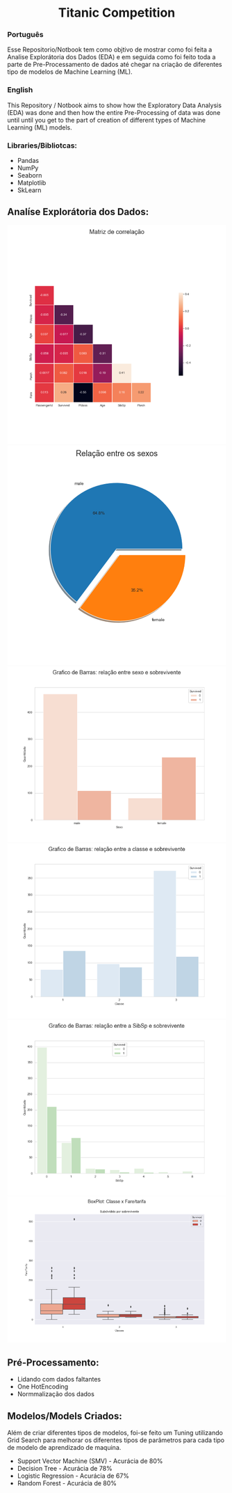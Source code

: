 # <center> Titanic Competition </ceenter>

### Português

Esse Repositorio/Notbook tem como objtivo de mostrar como foi feita a Analise Explorátoria dos Dados (EDA) e em seguida como foi feito toda a parte de Pre-Processamento de dados até chegar na criação de diferentes tipo de modelos de Machine Learning (ML).

### English

This Repository / Notbook aims to show how the Exploratory Data Analysis (EDA) was done and then how the entire Pre-Processing of data was done until until you get to the part of creation of different types of Machine Learning (ML) models.

### Libraries/Bibliotcas:
  * Pandas
  * NumPy
  * Seaborn
  * Matplotlib
  * SkLearn

## Analíse Explorátoria dos Dados:

![Figura 1](images/1.png)
![Figura 2](images/2.png)
![Figura 3](images/3.png)
![Figura 4](images/4.png)
![Figura 5](images/5.png)
![Figura 6](images/6.png)

## Pré-Processamento:
  * Lidando com dados faltantes
  * One HotEncoding
  * Normmalização dos dados
  
## Modelos/Models Criados:

Além de criar diferentes tipos de modelos, foi-se feito um Tuning utilizando Grid Search para melhorar os diferentes tipos de parâmetros para cada tipo de modelo de aprendizado de maquina.

  * Support Vector Machine (SMV) - Acurácia de 80%
  * Decision Tree - Acurácia de 78%
  * Logistic Regression - Acurácia de 67%
  * Random Forest - Acurácia de 80%
